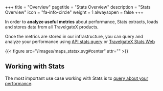 +++
title = "Overview"
pagetitle = "Stats Overview"
description = "Stats Overview"
icon = "fa-info-circle"
weight = 1
alwaysopen = false
+++

In order to **analyze useful metrics** about performance, Stats extracts, loads and stores data from all TravelgateX products.

Once the metrics are stored in our infrastructure, you can query and analyze your performance using [API stats query](https://api.travelgatex.com/) or [TravelgateX Stats Web](https://www.travelgatex.com/stats/)

{{< figure src="/images/maps_statsx.svg#center" attr="" >}}


## Working with Stats

The most important use case working with Stats is to [query about your performance](/stats/howtos/howto-query-stats).
